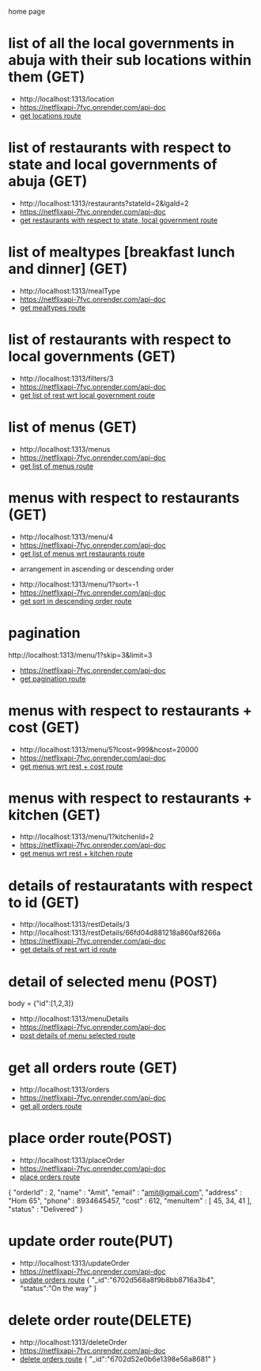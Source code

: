 home page

# list of all the local governments in abuja with their sub locations within them (GET)
* http://localhost:1313/location
* https://netflixapi-7fvc.onrender.com/api-doc
* [get locations route](https://naya-api-1.onrender.com/location)


# list of restaurants with respect to state and local governments of abuja (GET)
* http://localhost:1313/restaurants?stateId=2&lgaId=2
* https://netflixapi-7fvc.onrender.com/api-doc
* [get restaurants with respect to state, local government route](https://naya-api-1.onrender.com/restaurants?stateId=2&lgaId=2)


# list of mealtypes [breakfast lunch and dinner] (GET)
* http://localhost:1313/mealType
* https://netflixapi-7fvc.onrender.com/api-doc
* [get mealtypes route](https://naya-api-1.onrender.com/mealType)


# list of restaurants with respect to local governments (GET)
* http://localhost:1313/filters/3
* https://netflixapi-7fvc.onrender.com/api-doc
* [get list of rest wrt local government route](https://naya-api-1.onrender.com/filters/3)

# list of menus (GET)
* http://localhost:1313/menus
* https://netflixapi-7fvc.onrender.com/api-doc
* [get list of menus route](https://naya-api-1.onrender.com/menus)

# menus with respect to restaurants (GET)
* http://localhost:1313/menu/4
* https://netflixapi-7fvc.onrender.com/api-doc
* [get list of menus wrt restaurants route](https://naya-api-1.onrender.com/menu/4)

+ arrangement in ascending or descending order
* http://localhost:1313/menu/1?sort=-1
* https://netflixapi-7fvc.onrender.com/api-doc
* [get sort in descending order route](https://naya-api-1.onrender.com/menu/1?sort=-1)

# pagination
http://localhost:1313/menu/1?skip=3&limit=3
* https://netflixapi-7fvc.onrender.com/api-doc
* [get pagination route](https://naya-api-1.onrender.com/menu/1?skip=3&limit=3)

# menus with respect to restaurants + cost (GET)
* http://localhost:1313/menu/5?lcost=999&hcost=20000
* https://netflixapi-7fvc.onrender.com/api-doc
* [get menus wrt rest + cost route](https://naya-api-1.onrender.com/menu/5?lcost=999&hcost=20000)

# menus with respect to restaurants + kitchen (GET)
* http://localhost:1313/menu/1?kitchenId=2
* https://netflixapi-7fvc.onrender.com/api-doc
* [get menus wrt rest + kitchen route](https://naya-api-1.onrender.com/menu/1?kitchenId=2)

# details of restauratants with respect to id (GET)
* http://localhost:1313/restDetails/3
* http://localhost:1313/restDetails/66fd04d881218a860af8266a
* https://netflixapi-7fvc.onrender.com/api-doc
* [get details of rest wrt id route](https://naya-api-1.onrender.com/restDetails/66fd04d881218a860af8266a)

# detail of selected menu (POST)
body = {"id":[1,2,3]}
* http://localhost:1313/menuDetails
* https://netflixapi-7fvc.onrender.com/api-doc
* [post details of menu selected route](https://naya-api-1.onrender.com/menuDetails)

# get all orders route (GET)
* http://localhost:1313/orders
* https://netflixapi-7fvc.onrender.com/api-doc
* [get all orders route](https://naya-api-1.onrender.com/orders)

# place order route(POST)
* http://localhost:1313/placeOrder
* https://netflixapi-7fvc.onrender.com/api-doc
* [place orders route](https://naya-api-1.onrender.com/placeOrder)

{ 
    "orderId" : 2, 
    "name" : "Amit", 
    "email" : "amit@gmail.com", 
    "address" : "Hom 65", 
    "phone" : 8934645457, 
    "cost" : 612, 
    "menuItem" : 
    [ 
        45, 34, 41 
    ], 
    "status" : "Delivered"
 }

 # update order route(PUT)
 * http://localhost:1313/updateOrder
 * https://netflixapi-7fvc.onrender.com/api-doc
 * [update orders route](https://naya-api-1.onrender.com/updateOrder)
{
    "_id":"6702d568a8f9b8bb8716a3b4",
    "status":"On the way"
}

# delete order route(DELETE)
* http://localhost:1313/deleteOrder
* https://netflixapi-7fvc.onrender.com/api-doc
 * [delete orders route](https://naya-api-1.onrender.com/deleteOrder)
{
    "_id":"6702d52e0b6e1398e56a8681"
}